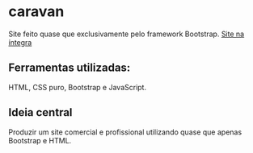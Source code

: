 # caravan
Site feito quase que exclusivamente pelo framework Bootstrap.
<a href="https://caravan-dev.netlify.app/" target="_blank">Site na íntegra</a>


## Ferramentas utilizadas:
HTML, CSS puro, Bootstrap e JavaScript.

## Ideia central
Produzir um site comercial e profissional utilizando quase que apenas Bootstrap e HTML.


